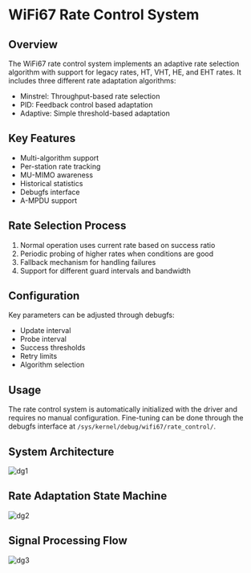 # WiFi67 Rate Control System

## Overview
The WiFi67 rate control system implements an adaptive rate selection algorithm 
with support for legacy rates, HT, VHT, HE, and EHT rates. It includes three
different rate adaptation algorithms:

- Minstrel: Throughput-based rate selection
- PID: Feedback control based adaptation
- Adaptive: Simple threshold-based adaptation

## Key Features
- Multi-algorithm support
- Per-station rate tracking
- MU-MIMO awareness
- Historical statistics
- Debugfs interface
- A-MPDU support

## Rate Selection Process
1. Normal operation uses current rate based on success ratio
2. Periodic probing of higher rates when conditions are good
3. Fallback mechanism for handling failures
4. Support for different guard intervals and bandwidth

## Configuration
Key parameters can be adjusted through debugfs:
- Update interval
- Probe interval
- Success thresholds
- Retry limits
- Algorithm selection

## Usage
The rate control system is automatically initialized with the driver
and requires no manual configuration. Fine-tuning can be done through
the debugfs interface at `/sys/kernel/debug/wifi67/rate_control/`. 

## System Architecture 
![dg1](https://www.plantuml.com/plantuml/png/PLB1RjGm4BtxAuQzxAc2Sa8SK5Sj4fMw26tsm6qrTIQ9XMEdCnDAXVXtR6zelEAIFByylUTvanjHP9r7RzxeG2F1vD458pzSc91n11l7AGOAskYB9s2oYg7tPBPmHvqBj2h4l4BOx7Ut7zwzlxw61tmXtW0AZ6XhnG6Lu3O6vUZJcwc8sCBl_rGD-PJhOZXBBe8QHNMYpWfy3hqBPnj9x8Lir-Aac3tW8VRE5XLcqhIe-8X2IzWH7pr9-Qu5cZ-rqHVazXcPgi66vxKD5vIuGqjYNY5iZjyXttDUR7-Tf9ngISa-qDDCeaN5YJWnFQsYDJptrhb-IJ_PSZBRJ0UoMkyajGvNLvzMkuMeRi65g8nO2h6CNxgiYL9RJMnXrxOGeYQSdy2k7nHYjpIyytrafyCe7ytU1L4cRxxTt_rRlodRSJ_9K3ZxNDeiwzoJihF9evcj9H78dPdZm77kXsbMSsYQ-xVDryDgSvDG_hl_0W00)

## Rate Adaptation State Machine
![dg2](https://www.plantuml.com/plantuml/png/LL11QiCm4Bph5TjS2eLye8UGGEcnb5nBCOeqZaLboQnMAVrzPTaYySNQdPcTNSynYMR9erTFCc04JLwxe9xf3RqBe48BageFxJuYZzhlI2SAjMp49yUB2zVAJAL68yumyGR-gmolJIFVjVSNRNugsQ_DVRUm3ic9Yo6fhvTlskyFRUtoLAIkerTAsHYarF5iVI0P66c8tgf5S1yksWfrwyI3e1r8JT9hvrL3jnuDxSIDY5aURsh_KcIcN0-JnTqMjyn8gl5RnoJwuj5DO1TjYU5aRI7d-ESliRiEGh5V0pw9O9o4XWA3YRL0kNxUPvVCw1gB3S9YilMufts6pGPrd7u710Nco8ai14RmO70iLHxzFm00)


## Signal Processing Flow
![dg3](https://www.plantuml.com/plantuml/png/FOsnJWCn38RtF8KfSr-00HKnTO3XCd8CxfrLJfSuaUqCyFJ4YgwZ_-_JvuiQYhMSmfFzK2Qe2JSEkczSKJ333PVzBgNn-bvI4J11rew8BQYX4Poc6AypNxasEm4gYEfsiFWvpVn1g4rwdOUWB0_UbeLKPvxwEU1O3i7tcICbMcmhF1xqBVWNE7yztrAZx_EhH-458kQQAFZHcT3QqP7i-8qn_VvrFXPtxaB4RddLbHMhXGlnsdBw1m00)